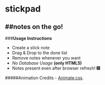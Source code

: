 stickpad
========
##notes on the go!
------------------

###**Usage Instructions**

- Create a stick note 
- Drag & Drop to the done list
- Remove notes whenever you want
- *No Database Usage* **(only HTML5)**
- Notes present even after browser refresh! :fireworks:

#####Animation Credits - [Animate.css](https://github.com/daneden/animate.css).





